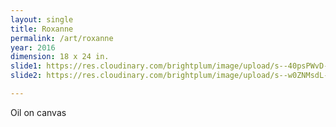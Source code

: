 ```yaml
---
layout: single
title: Roxanne
permalink: /art/roxanne
year: 2016
dimension: 18 x 24 in.
slide1: https://res.cloudinary.com/brightplum/image/upload/s--40psPWvD--/c_scale,q_jpegmini,w_800/v1567967059/ashleyjan/2019/Roxanne.jpg
slide2: https://res.cloudinary.com/brightplum/image/upload/s--w0ZNMsdL--/c_scale,q_jpegmini,w_800/v1567967055/ashleyjan/2019/RoxanneDETAIL.jpg

---
```


Oil on canvas
